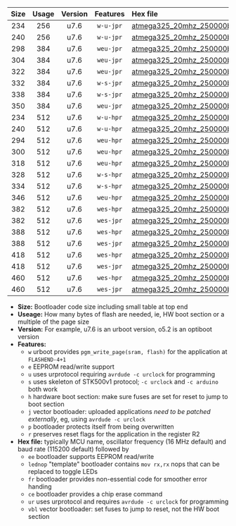 |Size|Usage|Version|Features|Hex file|
|:-:|:-:|:-:|:-:|:--|
|234|256|u7.6|`w-u-jpr`|[atmega325_20mhz_250000bps_ur_vbl.hex](https://raw.githubusercontent.com/stefanrueger/urboot/main/bootloaders/atmega325/fcpu_20mhz/250000_bps/atmega325_20mhz_250000bps_ur_vbl.hex)|
|240|256|u7.6|`w-u-jpr`|[atmega325_20mhz_250000bps_lednop_ur_vbl.hex](https://raw.githubusercontent.com/stefanrueger/urboot/main/bootloaders/atmega325/fcpu_20mhz/250000_bps/atmega325_20mhz_250000bps_lednop_ur_vbl.hex)|
|298|384|u7.6|`weu-jpr`|[atmega325_20mhz_250000bps_ee_ur_vbl.hex](https://raw.githubusercontent.com/stefanrueger/urboot/main/bootloaders/atmega325/fcpu_20mhz/250000_bps/atmega325_20mhz_250000bps_ee_ur_vbl.hex)|
|304|384|u7.6|`weu-jpr`|[atmega325_20mhz_250000bps_ee_lednop_ur_vbl.hex](https://raw.githubusercontent.com/stefanrueger/urboot/main/bootloaders/atmega325/fcpu_20mhz/250000_bps/atmega325_20mhz_250000bps_ee_lednop_ur_vbl.hex)|
|322|384|u7.6|`weu-jpr`|[atmega325_20mhz_250000bps_ee_lednop_fr_ur_vbl.hex](https://raw.githubusercontent.com/stefanrueger/urboot/main/bootloaders/atmega325/fcpu_20mhz/250000_bps/atmega325_20mhz_250000bps_ee_lednop_fr_ur_vbl.hex)|
|332|384|u7.6|`w-s-jpr`|[atmega325_20mhz_250000bps_vbl.hex](https://raw.githubusercontent.com/stefanrueger/urboot/main/bootloaders/atmega325/fcpu_20mhz/250000_bps/atmega325_20mhz_250000bps_vbl.hex)|
|338|384|u7.6|`w-s-jpr`|[atmega325_20mhz_250000bps_lednop_vbl.hex](https://raw.githubusercontent.com/stefanrueger/urboot/main/bootloaders/atmega325/fcpu_20mhz/250000_bps/atmega325_20mhz_250000bps_lednop_vbl.hex)|
|350|384|u7.6|`weu-jpr`|[atmega325_20mhz_250000bps_ee_lednop_fr_ce_ur_vbl.hex](https://raw.githubusercontent.com/stefanrueger/urboot/main/bootloaders/atmega325/fcpu_20mhz/250000_bps/atmega325_20mhz_250000bps_ee_lednop_fr_ce_ur_vbl.hex)|
|234|512|u7.6|`w-u-hpr`|[atmega325_20mhz_250000bps_ur.hex](https://raw.githubusercontent.com/stefanrueger/urboot/main/bootloaders/atmega325/fcpu_20mhz/250000_bps/atmega325_20mhz_250000bps_ur.hex)|
|240|512|u7.6|`w-u-hpr`|[atmega325_20mhz_250000bps_lednop_ur.hex](https://raw.githubusercontent.com/stefanrueger/urboot/main/bootloaders/atmega325/fcpu_20mhz/250000_bps/atmega325_20mhz_250000bps_lednop_ur.hex)|
|294|512|u7.6|`weu-hpr`|[atmega325_20mhz_250000bps_ee_ur.hex](https://raw.githubusercontent.com/stefanrueger/urboot/main/bootloaders/atmega325/fcpu_20mhz/250000_bps/atmega325_20mhz_250000bps_ee_ur.hex)|
|300|512|u7.6|`weu-hpr`|[atmega325_20mhz_250000bps_ee_lednop_ur.hex](https://raw.githubusercontent.com/stefanrueger/urboot/main/bootloaders/atmega325/fcpu_20mhz/250000_bps/atmega325_20mhz_250000bps_ee_lednop_ur.hex)|
|318|512|u7.6|`weu-hpr`|[atmega325_20mhz_250000bps_ee_lednop_fr_ur.hex](https://raw.githubusercontent.com/stefanrueger/urboot/main/bootloaders/atmega325/fcpu_20mhz/250000_bps/atmega325_20mhz_250000bps_ee_lednop_fr_ur.hex)|
|328|512|u7.6|`w-s-hpr`|[atmega325_20mhz_250000bps.hex](https://raw.githubusercontent.com/stefanrueger/urboot/main/bootloaders/atmega325/fcpu_20mhz/250000_bps/atmega325_20mhz_250000bps.hex)|
|334|512|u7.6|`w-s-hpr`|[atmega325_20mhz_250000bps_lednop.hex](https://raw.githubusercontent.com/stefanrueger/urboot/main/bootloaders/atmega325/fcpu_20mhz/250000_bps/atmega325_20mhz_250000bps_lednop.hex)|
|346|512|u7.6|`weu-hpr`|[atmega325_20mhz_250000bps_ee_lednop_fr_ce_ur.hex](https://raw.githubusercontent.com/stefanrueger/urboot/main/bootloaders/atmega325/fcpu_20mhz/250000_bps/atmega325_20mhz_250000bps_ee_lednop_fr_ce_ur.hex)|
|382|512|u7.6|`wes-hpr`|[atmega325_20mhz_250000bps_ee.hex](https://raw.githubusercontent.com/stefanrueger/urboot/main/bootloaders/atmega325/fcpu_20mhz/250000_bps/atmega325_20mhz_250000bps_ee.hex)|
|382|512|u7.6|`wes-jpr`|[atmega325_20mhz_250000bps_ee_vbl.hex](https://raw.githubusercontent.com/stefanrueger/urboot/main/bootloaders/atmega325/fcpu_20mhz/250000_bps/atmega325_20mhz_250000bps_ee_vbl.hex)|
|388|512|u7.6|`wes-hpr`|[atmega325_20mhz_250000bps_ee_lednop.hex](https://raw.githubusercontent.com/stefanrueger/urboot/main/bootloaders/atmega325/fcpu_20mhz/250000_bps/atmega325_20mhz_250000bps_ee_lednop.hex)|
|388|512|u7.6|`wes-jpr`|[atmega325_20mhz_250000bps_ee_lednop_vbl.hex](https://raw.githubusercontent.com/stefanrueger/urboot/main/bootloaders/atmega325/fcpu_20mhz/250000_bps/atmega325_20mhz_250000bps_ee_lednop_vbl.hex)|
|418|512|u7.6|`wes-hpr`|[atmega325_20mhz_250000bps_ee_lednop_fr.hex](https://raw.githubusercontent.com/stefanrueger/urboot/main/bootloaders/atmega325/fcpu_20mhz/250000_bps/atmega325_20mhz_250000bps_ee_lednop_fr.hex)|
|418|512|u7.6|`wes-jpr`|[atmega325_20mhz_250000bps_ee_lednop_fr_vbl.hex](https://raw.githubusercontent.com/stefanrueger/urboot/main/bootloaders/atmega325/fcpu_20mhz/250000_bps/atmega325_20mhz_250000bps_ee_lednop_fr_vbl.hex)|
|460|512|u7.6|`wes-hpr`|[atmega325_20mhz_250000bps_ee_lednop_fr_ce.hex](https://raw.githubusercontent.com/stefanrueger/urboot/main/bootloaders/atmega325/fcpu_20mhz/250000_bps/atmega325_20mhz_250000bps_ee_lednop_fr_ce.hex)|
|460|512|u7.6|`wes-jpr`|[atmega325_20mhz_250000bps_ee_lednop_fr_ce_vbl.hex](https://raw.githubusercontent.com/stefanrueger/urboot/main/bootloaders/atmega325/fcpu_20mhz/250000_bps/atmega325_20mhz_250000bps_ee_lednop_fr_ce_vbl.hex)|

- **Size:** Bootloader code size including small table at top end
- **Useage:** How many bytes of flash are needed, ie, HW boot section or a multiple of the page size
- **Version:** For example, u7.6 is an urboot version, o5.2 is an optiboot version
- **Features:**
  + `w` urboot provides `pgm_write_page(sram, flash)` for the application at `FLASHEND-4+1`
  + `e` EEPROM read/write support
  + `u` uses urprotocol requiring `avrdude -c urclock` for programming
  + `s` uses skeleton of STK500v1 protocol; `-c urclock` and `-c arduino` both work
  + `h` hardware boot section: make sure fuses are set for reset to jump to boot section
  + `j` vector bootloader: uploaded applications *need to be patched externally*, eg, using `avrdude -c urclock`
  + `p` bootloader protects itself from being overwritten
  + `r` preserves reset flags for the application in the register R2
- **Hex file:** typically MCU name, oscillator frequency (16 MHz default) and baud rate (115200 default) followed by
  + `ee` bootloader supports EEPROM read/write
  + `lednop` "template" bootloader contains `mov rx,rx` nops that can be replaced to toggle LEDs
  + `fr` bootloader provides non-essential code for smoother error handing
  + `ce` bootloader provides a chip erase command
  + `ur` uses urprotocol and requires `avrdude -c urclock` for programming
  + `vbl` vector bootloader: set fuses to jump to reset, not the HW boot section
